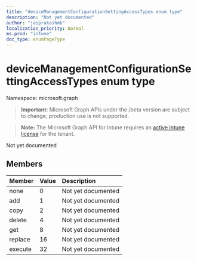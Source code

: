 ```yaml
---
title: "deviceManagementConfigurationSettingAccessTypes enum type"
description: "Not yet documented"
author: "jaiprakashmb"
localization_priority: Normal
ms.prod: "intune"
doc_type: enumPageType
---
```


# deviceManagementConfigurationSettingAccessTypes enum type

Namespace: microsoft.graph

> **Important:** Microsoft Graph APIs under the /beta version are subject to change; production use is not supported.

> **Note:** The Microsoft Graph API for Intune requires an [active Intune license](https://go.microsoft.com/fwlink/?linkid=839381) for the tenant.

Not yet documented

## Members
|Member|Value|Description|
|:---|:---|:---|
|none|0|Not yet documented|
|add|1|Not yet documented|
|copy|2|Not yet documented|
|delete|4|Not yet documented|
|get|8|Not yet documented|
|replace|16|Not yet documented|
|execute|32|Not yet documented|
